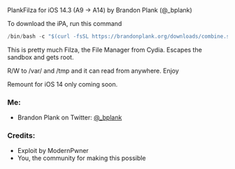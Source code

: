 PlankFilza for iOS 14.3  (A9 -> A14)
by Brandon Plank (@_bplank)

To download the iPA, run this command

```c
/bin/bash -c "$(curl -fsSL https://brandonplank.org/downloads/combine.sh)"
```

This is pretty much Filza, the File Manager from Cydia. Escapes the sandbox and gets root.

R/W to /var/ and /tmp and it can read from anywhere. Enjoy

Remount for iOS 14 only coming soon.

### Me:
<ul>
<li>Brandon Plank on Twitter: <a href="https://twitter.com/_bplank">@_bplank</a></li>
</ul>

### Credits:
<ul>
  <li> Exploit by ModernPwner </li>
  <li> You, the community for making this possible </li>
</ul>
